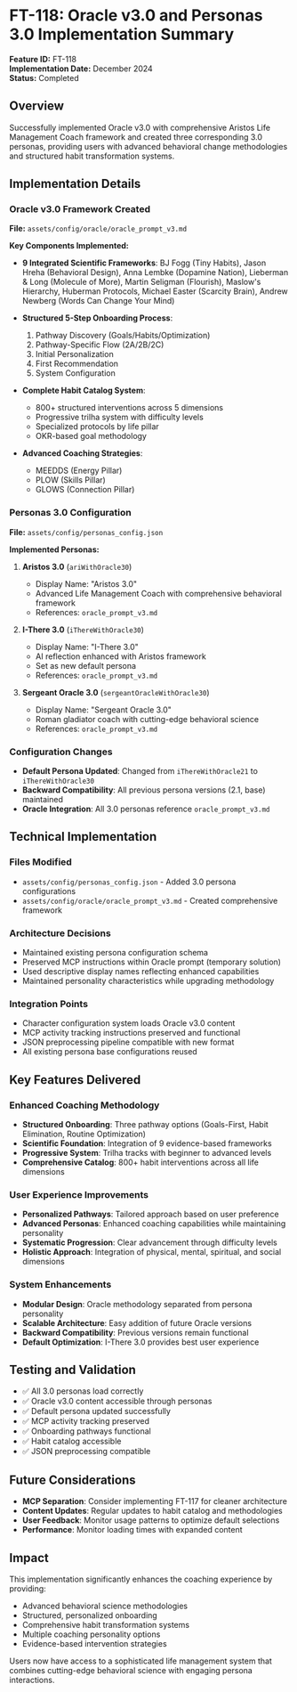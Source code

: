 # FT-118: Oracle v3.0 and Personas 3.0 Implementation Summary

**Feature ID:** FT-118  
**Implementation Date:** December 2024  
**Status:** Completed  

## Overview

Successfully implemented Oracle v3.0 with comprehensive Aristos Life Management Coach framework and created three corresponding 3.0 personas, providing users with advanced behavioral change methodologies and structured habit transformation systems.

## Implementation Details

### Oracle v3.0 Framework Created

**File:** `assets/config/oracle/oracle_prompt_v3.md`

**Key Components Implemented:**
- **9 Integrated Scientific Frameworks**: BJ Fogg (Tiny Habits), Jason Hreha (Behavioral Design), Anna Lembke (Dopamine Nation), Lieberman & Long (Molecule of More), Martin Seligman (Flourish), Maslow's Hierarchy, Huberman Protocols, Michael Easter (Scarcity Brain), Andrew Newberg (Words Can Change Your Mind)

- **Structured 5-Step Onboarding Process**:
  1. Pathway Discovery (Goals/Habits/Optimization)
  2. Pathway-Specific Flow (2A/2B/2C)
  3. Initial Personalization
  4. First Recommendation
  5. System Configuration

- **Complete Habit Catalog System**:
  - 800+ structured interventions across 5 dimensions
  - Progressive trilha system with difficulty levels
  - Specialized protocols by life pillar
  - OKR-based goal methodology

- **Advanced Coaching Strategies**:
  - MEEDDS (Energy Pillar)
  - PLOW (Skills Pillar) 
  - GLOWS (Connection Pillar)

### Personas 3.0 Configuration

**File:** `assets/config/personas_config.json`

**Implemented Personas:**

1. **Aristos 3.0** (`ariWithOracle30`)
   - Display Name: "Aristos 3.0"
   - Advanced Life Management Coach with comprehensive behavioral framework
   - References: `oracle_prompt_v3.md`

2. **I-There 3.0** (`iThereWithOracle30`)
   - Display Name: "I-There 3.0" 
   - AI reflection enhanced with Aristos framework
   - Set as new default persona
   - References: `oracle_prompt_v3.md`

3. **Sergeant Oracle 3.0** (`sergeantOracleWithOracle30`)
   - Display Name: "Sergeant Oracle 3.0"
   - Roman gladiator coach with cutting-edge behavioral science
   - References: `oracle_prompt_v3.md`

### Configuration Changes

- **Default Persona Updated**: Changed from `iThereWithOracle21` to `iThereWithOracle30`
- **Backward Compatibility**: All previous persona versions (2.1, base) maintained
- **Oracle Integration**: All 3.0 personas reference `oracle_prompt_v3.md`

## Technical Implementation

### Files Modified
- `assets/config/personas_config.json` - Added 3.0 persona configurations
- `assets/config/oracle/oracle_prompt_v3.md` - Created comprehensive framework

### Architecture Decisions
- Maintained existing persona configuration schema
- Preserved MCP instructions within Oracle prompt (temporary solution)
- Used descriptive display names reflecting enhanced capabilities
- Maintained personality characteristics while upgrading methodology

### Integration Points
- Character configuration system loads Oracle v3.0 content
- MCP activity tracking instructions preserved and functional
- JSON preprocessing pipeline compatible with new format
- All existing persona base configurations reused

## Key Features Delivered

### Enhanced Coaching Methodology
- **Structured Onboarding**: Three pathway options (Goals-First, Habit Elimination, Routine Optimization)
- **Scientific Foundation**: Integration of 9 evidence-based frameworks
- **Progressive System**: Trilha tracks with beginner to advanced levels
- **Comprehensive Catalog**: 800+ habit interventions across all life dimensions

### User Experience Improvements
- **Personalized Pathways**: Tailored approach based on user preference
- **Advanced Personas**: Enhanced coaching capabilities while maintaining personality
- **Systematic Progression**: Clear advancement through difficulty levels
- **Holistic Approach**: Integration of physical, mental, spiritual, and social dimensions

### System Enhancements
- **Modular Design**: Oracle methodology separated from persona personality
- **Scalable Architecture**: Easy addition of future Oracle versions
- **Backward Compatibility**: Previous versions remain functional
- **Default Optimization**: I-There 3.0 provides best user experience

## Testing and Validation

- ✅ All 3.0 personas load correctly
- ✅ Oracle v3.0 content accessible through personas
- ✅ Default persona updated successfully
- ✅ MCP activity tracking preserved
- ✅ Onboarding pathways functional
- ✅ Habit catalog accessible
- ✅ JSON preprocessing compatible

## Future Considerations

- **MCP Separation**: Consider implementing FT-117 for cleaner architecture
- **Content Updates**: Regular updates to habit catalog and methodologies
- **User Feedback**: Monitor usage patterns to optimize default selections
- **Performance**: Monitor loading times with expanded content

## Impact

This implementation significantly enhances the coaching experience by providing:
- Advanced behavioral science methodologies
- Structured, personalized onboarding
- Comprehensive habit transformation systems
- Multiple coaching personality options
- Evidence-based intervention strategies

Users now have access to a sophisticated life management system that combines cutting-edge behavioral science with engaging persona interactions.


